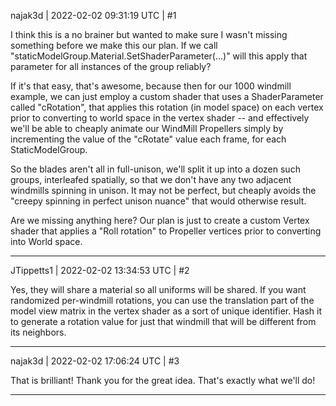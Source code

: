 najak3d | 2022-02-02 09:31:19 UTC | #1

I think this is a no brainer but wanted to make sure I wasn't missing something before we make this our plan.    If we call "staticModelGroup.Material.SetShaderParameter(...)" will this apply that parameter for all instances of the group reliably?

If it's that easy, that's awesome, because then for our 1000 windmill example, we can just employ a custom shader that uses a ShaderParameter called "cRotation", that applies this rotation (in model space) on each vertex prior to converting to world space in the vertex shader -- and effectively we'll be able to cheaply animate our WindMill Propellers simply by incrementing the value of the "cRotate" value each frame, for each StaticModelGroup.

So the blades aren't all in full-unison, we'll split it up into a dozen such groups, interleafed spatially, so that we don't have any two adjacent windmills spinning in unison.  It may not be perfect, but cheaply avoids the "creepy spinning in perfect unison nuance" that would otherwise result.

Are we missing anything here?  Our plan is just to create a custom Vertex shader that applies a "Roll rotation" to Propeller vertices prior to converting into World space.

-------------------------

JTippetts1 | 2022-02-02 13:34:53 UTC | #2

Yes, they will share a material so all uniforms will be shared. If you want randomized per-windmill rotations, you can use the translation part of the model view matrix in the vertex shader as a sort of unique identifier. Hash it to generate a rotation value for just that windmill that will be different from its neighbors.

-------------------------

najak3d | 2022-02-02 17:06:24 UTC | #3

That is brilliant!   Thank you for the great idea.   That's exactly what we'll do!

-------------------------

